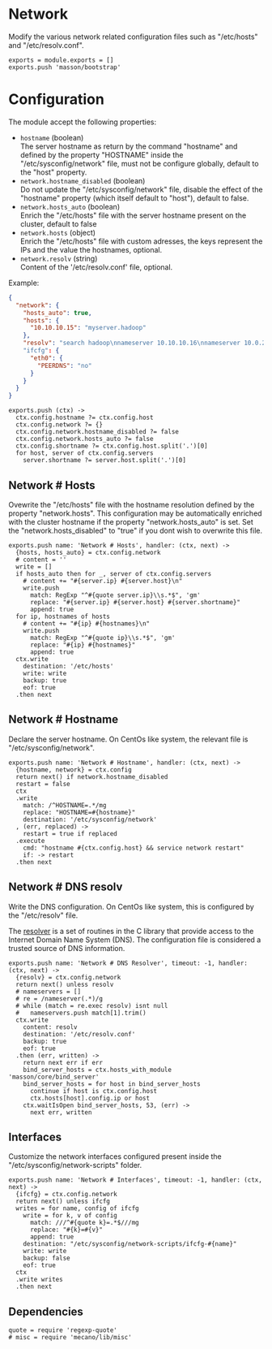 
# Network

Modify the various network related configuration files such as
"/etc/hosts" and "/etc/resolv.conf".

    exports = module.exports = []
    exports.push 'masson/bootstrap'

# Configuration

The module accept the following properties:

*   `hostname` (boolean)   
    The server hostname as return by the command "hostname" and defined by the 
    property "HOSTNAME" inside the "/etc/sysconfig/network" file, must not be 
    configure globally, default to the "host" property.   
*   `network.hostname_disabled` (boolean)   
    Do not update the "/etc/sysconfig/network" file, disable the effect of the
    "hostname" property (which itself default to "host"), 
    default to false.   
*   `network.hosts_auto` (boolean)   
    Enrich the "/etc/hosts" file with the server hostname present on 
    the cluster, default to false   
*   `network.hosts` (object)   
    Enrich the "/etc/hosts" file with custom adresses, the keys represent the 
    IPs and the value the hostnames, optional.   
*   `network.resolv` (string)   
    Content of the '/etc/resolv.conf' file, optional.   

Example:

```json
{
  "network": {
    "hosts_auto": true,
    "hosts": {
      "10.10.10.15": "myserver.hadoop"
    },
    "resolv": "search hadoop\nnameserver 10.10.10.16\nnameserver 10.0.2.3"
    "ifcfg": {
      "eth0": {
        "PEERDNS": "no"
      }
    }
  }
}
```

    exports.push (ctx) ->
      ctx.config.hostname ?= ctx.config.host
      ctx.config.network ?= {}
      ctx.config.network.hostname_disabled ?= false
      ctx.config.network.hosts_auto ?= false
      ctx.config.shortname ?= ctx.config.host.split('.')[0]
      for host, server of ctx.config.servers
        server.shortname ?= server.host.split('.')[0]

## Network # Hosts

Ovewrite the "/etc/hosts" file with the hostname resolution defined 
by the property "network.hosts". This configuration may be automatically
enriched with the cluster hostname if the property "network.hosts_auto" is
set. Set the "network.hosts_disabled" to "true" if you dont wish to overwrite
this file.

    exports.push name: 'Network # Hosts', handler: (ctx, next) ->
      {hosts, hosts_auto} = ctx.config.network
      # content = ''
      write = []
      if hosts_auto then for _, server of ctx.config.servers
        # content += "#{server.ip} #{server.host}\n"
        write.push 
          match: RegExp "^#{quote server.ip}\\s.*$", 'gm'
          replace: "#{server.ip} #{server.host} #{server.shortname}"
          append: true
      for ip, hostnames of hosts
        # content += "#{ip} #{hostnames}\n"
        write.push 
          match: RegExp "^#{quote ip}\\s.*$", 'gm'
          replace: "#{ip} #{hostnames}"
          append: true
      ctx.write
        destination: '/etc/hosts'
        write: write
        backup: true
        eof: true
      .then next

## Network # Hostname

Declare the server hostname. On CentOs like system, the 
relevant file is "/etc/sysconfig/network".

    exports.push name: 'Network # Hostname', handler: (ctx, next) ->
      {hostname, network} = ctx.config
      return next() if network.hostname_disabled
      restart = false
      ctx
      .write
        match: /^HOSTNAME=.*/mg
        replace: "HOSTNAME=#{hostname}"
        destination: '/etc/sysconfig/network'
      , (err, replaced) ->
        restart = true if replaced
      .execute
        cmd: "hostname #{ctx.config.host} && service network restart"
        if: -> restart
      .then next

## Network # DNS resolv

Write the DNS configuration. On CentOs like system, this is configured 
by the "/etc/resolv" file.

The [resolver](http://man7.org/linux/man-pages/man5/resolver.5.html) 
is a set of routines in the C library that provide
access to the Internet Domain Name System (DNS). The
configuration file is considered a trusted source of DNS information.

    exports.push name: 'Network # DNS Resolver', timeout: -1, handler: (ctx, next) ->
      {resolv} = ctx.config.network
      return next() unless resolv
      # nameservers = []
      # re = /nameserver(.*)/g
      # while (match = re.exec resolv) isnt null
      #   nameservers.push match[1].trim()
      ctx.write
        content: resolv
        destination: '/etc/resolv.conf'
        backup: true
        eof: true
      .then (err, written) ->
        return next err if err
        bind_server_hosts = ctx.hosts_with_module 'masson/core/bind_server'
        bind_server_hosts = for host in bind_server_hosts
          continue if host is ctx.config.host
          ctx.hosts[host].config.ip or host
        ctx.waitIsOpen bind_server_hosts, 53, (err) ->
          next err, written

## Interfaces

Customize the network interfaces configured present inside the
"/etc/sysconfig/network-scripts" folder.

    exports.push name: 'Network # Interfaces', timeout: -1, handler: (ctx, next) ->
      {ifcfg} = ctx.config.network
      return next() unless ifcfg
      writes = for name, config of ifcfg
        write = for k, v of config
          match: ///^#{quote k}=.*$///mg
          replace: "#{k}=#{v}"
          append: true
        destination: "/etc/sysconfig/network-scripts/ifcfg-#{name}"
        write: write
        backup: false
        eof: true
      ctx
      .write writes
      .then next

## Dependencies

    quote = require 'regexp-quote'
    # misc = require 'mecano/lib/misc'

